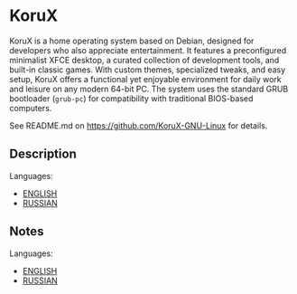 # KoruX

KoruX is a home operating system based on Debian, designed for developers who
also appreciate entertainment. It features a preconfigured minimalist XFCE
desktop, a curated collection of development tools, and built-in classic games.
With custom themes, specialized tweaks, and easy setup, KoruX offers a
functional yet enjoyable environment for daily work and leisure on any modern
64-bit PC. The system uses the standard GRUB bootloader (`grub-pc`) for
compatibility with traditional BIOS-based computers.

See README.md on https://github.com/KoruX-GNU-Linux for details.

## Description

Languages:</br>
* [ENGLISH](https://github.com/KoruX-GNU-Linux/KoruX/blob/master/README-EN.md)</br>
* [RUSSIAN](https://github.com/KoruX-GNU-Linux/KoruX/blob/master/README-RU.md)

## Notes

Languages:</br>
* [ENGLISH](https://github.com/KoruX-GNU-Linux/KoruX/blob/master/NOTES-EN)</br>
* [RUSSIAN](https://github.com/KoruX-GNU-Linux/KoruX/blob/master/NOTES-RU)
